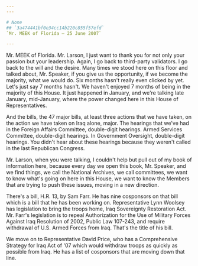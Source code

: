 ```yaml
---
---

# None
## `3a474441bf0e34cc14b220c855f57efd`
`Mr. MEEK of Florida — 25 June 2007`

---
```



Mr. MEEK of Florida. Mr. Larson, I just want to thank you for not 
only your passion but your leadership. Again, I go back to third-party 
validators. I go back to the will and the desire. Many times we stood 
here on this floor and talked about, Mr. Speaker, if you give us the 
opportunity, if we become the majority, what we would do. Six months 
hasn't really even clicked by yet. Let's just say 7 months hasn't. We 
haven't enjoyed 7 months of being in the majority of this House. It 
just happened in January, and we're talking late January, mid-January, 
where the power changed here in this House of Representatives.

And the bills, the 47 major bills, at least three actions that we 
have taken, on the action we have taken on Iraq alone, major. The 
hearings that we've had in the Foreign Affairs Committee, double-digit 
hearings. Armed Services Committee, double-digit hearings. In 
Government Oversight, double-digit hearings. You didn't hear about 
these hearings because they weren't called in the last Republican 
Congress.

Mr. Larson, when you were talking, I couldn't help but pull out of my 
book of information here, because every day we open this book, Mr. 
Speaker, and we find things, we call the National Archives, we call 
committees, we want to know what's going on here in this House, we want 
to know the Members that are trying to push these issues, moving in a 
new direction.

There's a bill, H.R. 13, by Sam Farr. He has nine cosponsors on that 
bill which is a bill that he has been working on. Representative Lynn 
Woolsey has legislation to bring the troops home, Iraq Sovereignty 
Restoration Act. Mr. Farr's legislation is to repeal Authorization for 
the Use of Military Forces Against Iraq Resolution of 2002, Public Law 
107-243, and require withdrawal of U.S. Armed Forces from Iraq. That's 
the title of his bill.



We move on to Representative David Price, who has a Comprehensive 
Strategy for Iraq Act of '07 which would withdraw troops as quickly as 
possible from Iraq. He has a list of cosponsors that are moving down 
that line.